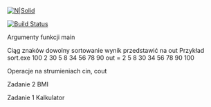 [![N|Solid](https://cldup.com/dTxpPi9lDf.thumb.png)](https://nodesource.com/products/nsolid)

[![Build Status](https://travis-ci.org/joemccann/dillinger.svg?branch=master)](https://travis-ci.org/joemccann/dillinger)

Argumenty funkcji main

Ciąg znaków dowolny sortowanie wynik przedstawić na out
Przykład
sort.exe 100 2 30 5 8 34 56 78 90
out = 2 5 8 30 34 56 78 90 100

Operacje na strumieniach cin, cout

Zadanie 2
BMI

Zadanie 1
Kalkulator



